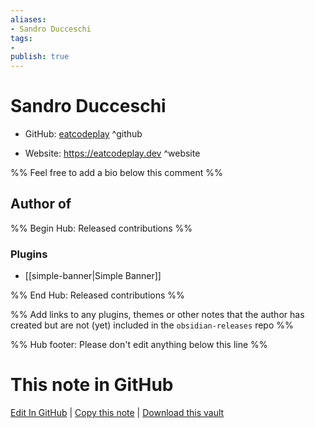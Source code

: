 ```yaml
---
aliases:
- Sandro Ducceschi
tags:
- 
publish: true
---
```


# Sandro Ducceschi

- GitHub: [eatcodeplay](https://github.com/eatcodeplay/) ^github
<!-- - Discord: `@` ^discord-->
- Website: <https://eatcodeplay.dev> ^website
<!-- - [[Publish sites|Publish site]]: <https://> ^publish-->

%% Feel free to add a bio below this comment %%


## Author of

%% Begin Hub: Released contributions %%
### Plugins
- [[simple-banner|Simple Banner]]

%% End Hub: Released contributions %%

%% Add links to any plugins, themes or other notes that the author has created but are not (yet) included in the `obsidian-releases` repo %%

<!--
### Unlisted plugins
-->

<!--
### Others
-->

<!--
## Sponsor this author
-->

<!-- - [[GitHub sponsors]]: [Sponsor @eatcodeplay on GitHub Sponsors](https://github.com/sponsors/eatcodeplay) ^github-sponsor-->
<!-- - [[Buy me a coffee]]: <https://> ^buy-me-a-coffee-->
<!-- - [[PayPal]]: <https://> ^paypal-->
<!-- - [[Patreon]]: <https://> ^patreon-->

<!--
## Follow this author
-->

<!-- - [[YouTube Channels|On YouTube]]: <https://> ^youtube-->
<!-- - Twitter: <https://> ^twitter-->
<!-- - ... -->

%% Hub footer: Please don't edit anything below this line %%

# This note in GitHub

<span class="git-footer">[Edit In GitHub](https://github.dev/obsidian-community/obsidian-hub/blob/main/01%20-%20Community/People/eatcodeplay.md "git-hub-edit-note") | [Copy this note](https://raw.githubusercontent.com/obsidian-community/obsidian-hub/main/01%20-%20Community/People/eatcodeplay.md "git-hub-copy-note") | [Download this vault](https://github.com/obsidian-community/obsidian-hub/archive/refs/heads/main.zip "git-hub-download-vault") </span>
